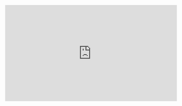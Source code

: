 
<iframe width="560" height="315" src="https://www.youtube.com/embed/nWY_BXHZNAY?si=NwXOUZdpunj6pYTF" title="YouTube video player" frameborder="0" allow="accelerometer; autoplay; clipboard-write; encrypted-media; gyroscope; picture-in-picture; web-share" referrerpolicy="strict-origin-when-cross-origin" allowfullscreen></iframe>


